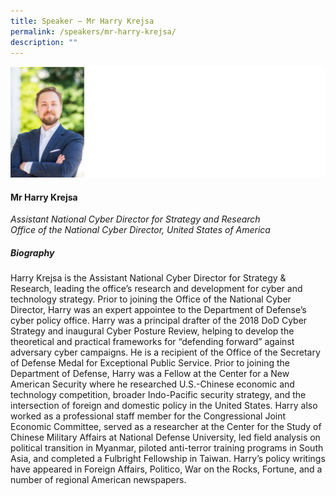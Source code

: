 ```yaml
---
title: Speaker – Mr Harry Krejsa
permalink: /speakers/mr-harry-krejsa/
description: ""
---
```



![](/images/harry%20kresja.png)

#### **Mr Harry Krejsa**

*Assistant National Cyber Director for Strategy and Research <br>
Office of the National Cyber Director, United States of America*


##### **Biography**
Harry Krejsa is the Assistant National Cyber Director for Strategy &amp; Research, leading the office’s research and development for cyber and technology strategy. Prior to joining the Office of the National Cyber Director, Harry was an expert appointee to the Department of Defense’s cyber policy office. Harry was a principal drafter of the 2018 DoD Cyber Strategy and inaugural Cyber Posture Review, helping to develop the theoretical and practical frameworks for “defending forward” against adversary cyber campaigns. He is a recipient of the Office of the Secretary of Defense Medal for Exceptional Public Service. Prior to joining the Department of Defense, Harry was a Fellow at the Center for a New American Security where he researched U.S.-Chinese economic and technology competition, broader Indo-Pacific security strategy, and the intersection of foreign and domestic policy in the United States. Harry also worked as a professional staff member for the Congressional Joint Economic Committee, served as a researcher at the Center for the Study of Chinese Military Affairs at National Defense University, led field analysis on political transition in Myanmar, piloted anti-terror training programs in South Asia, and completed a Fulbright Fellowship in Taiwan. Harry’s policy writings have appeared in Foreign Affairs, Politico, War on the Rocks, Fortune, and a number of regional American newspapers.